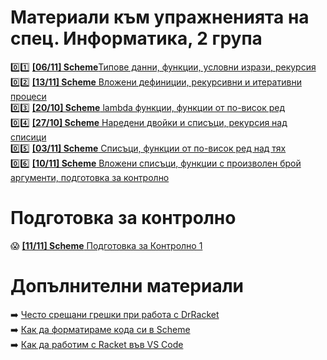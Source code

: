 # Материали към упражненията на спец. Информатика, 2 група

:zero::one: [**[06/11] Scheme**Типове данни, функции, условни изрази, рекурсия](./01/README.md)  
:zero::two: [**[13/11] Scheme** Вложени дефиниции, рекурсивни и итеративни процеси](./02/README.md)  
:zero::three: [**[20/10] Scheme** lambda функции, функции от по-висок ред](./03/README.md)  
:zero::four: [**[27/10] Scheme** Наредени двойки и списъци, рекурсия над списици](./04/README.md)  
:zero::five: [**[03/11] Scheme** Списъци, функции от по-висок ред над тях](./05/README.md)  
:zero::six: [**[10/11] Scheme** Вложени списъци, функции с произволен брой аргументи, подготовка за контролно](./06/README.md)  

# Подготовка за контролно

:scream: [**[11/11] Scheme** Подготовка за Контролно 1](./exams/01-exam/README.md)  

# Допълнителни материали

:arrow_right: [Често срещани грешки при работа с DrRacket](./additional-materials/scheme-common-pitfalls.md)  
:arrow_right: [Как да форматираме кода си в Scheme](./additional-materials/scheme-formatting.md)  
:arrow_right: [Как да работим с Racket във VS Code](./additional-materials/scheme-vscode.md)